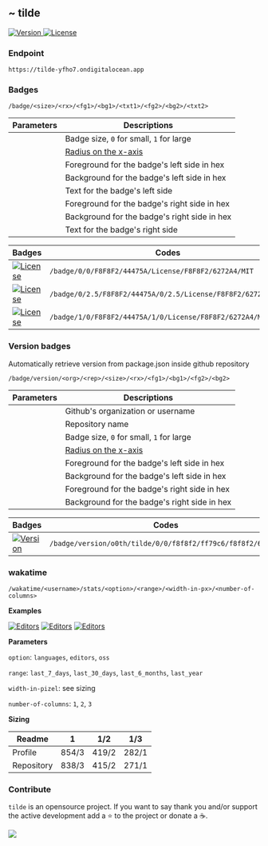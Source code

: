 ## ~ tilde

<p>
  <a href="https://github.com/o0th/tilde">
    <img src="https://tilde-yfho7.ondigitalocean.app/badge/version/o0th/tilde/0/0/f8f8f2/ff79c6/f8f8f2/6272a4" alt="Version">
  </a>
  <a href="/LICENSE">
    <img src="https://tilde-yfho7.ondigitalocean.app/badge/0/0/F8F8F2/44475A/License/F8F8F2/6272A4/MIT" alt="License">
  </a>
</p>

### Endpoint

```
https://tilde-yfho7.ondigitalocean.app
```

### Badges

```
/badge/<size>/<rx>/<fg1>/<bg1>/<txt1>/<fg2>/<bg2>/<txt2>
```

| Parameters | Descriptions                                                                          |
| ---------- | ------------------------------------------------------------------------------------- |
| <size>     | Badge size, `0` for small, `1` for large                                              |
| <rx>       | [Radius on the x-axis](https://developer.mozilla.org/en-US/docs/Web/SVG/Attribute/rx) |
| <fg1>      | Foreground for the badge's left side in hex                                           |
| <bg1>      | Background for the badge's left side in hex                                           |
| <txt1>     | Text for the badge's left side                                                        |
| <fg2>      | Foreground for the badge's right side in hex                                          |
| <bg2>      | Background for the badge's right side in hex                                          |
| <txt2>     | Text for the badge's right side                                                       |

| Badges                                                                                                                                  | Codes                                                        |
| --------------------------------------------------------------------------------------------------------------------------------------- | ------------------------------------------------------------ |
| [![License](https://tilde-yfho7.ondigitalocean.app/badge/0/0/F8F8F2/44475A/License/F8F8F2/6272A4/MIT)](https://github.com/o0th/tilde)   | `/badge/0/0/F8F8F2/44475A/License/F8F8F2/6272A4/MIT`         |
| [![License](https://tilde-yfho7.ondigitalocean.app/badge/0/2.5/F8F8F2/44475A/License/F8F8F2/6272A4/MIT)](https://github.com/o0th/tilde) | `/badge/0/2.5/F8F8F2/44475A/0/2.5/License/F8F8F2/6272A4/MIT` |
| [![License](https://tilde-yfho7.ondigitalocean.app/badge/1/0/F8F8F2/44475A/License/F8F8F2/6272A4/MIT)](https://github.com/o0th/tilde)   | `/badge/1/0/F8F8F2/44475A/1/0/License/F8F8F2/6272A4/MIT`     |

### Version badges

Automatically retrieve version from package.json inside github repository

```
/badge/version/<org>/<rep>/<size>/<rx>/<fg1>/<bg1>/<fg2>/<bg2>
```

| Parameters | Descriptions                                                                          |
| ---------- | ------------------------------------------------------------------------------------- |
| <org>      | Github's organization or username                                                     |
| <repo>     | Repository name                                                                       |
| <size>     | Badge size, `0` for small, `1` for large                                              |
| <rx>       | [Radius on the x-axis](https://developer.mozilla.org/en-US/docs/Web/SVG/Attribute/rx) |
| <fg1>      | Foreground for the badge's left side in hex                                           |
| <bg1>      | Background for the badge's left side in hex                                           |
| <fg2>      | Foreground for the badge's right side in hex                                          |
| <bg2>      | Background for the badge's right side in hex                                          |

| Badges                                                                                                                                       | Codes                                                        |
| -------------------------------------------------------------------------------------------------------------------------------------------- | ------------------------------------------------------------ |
| [![Version](https://tilde-yfho7.ondigitalocean.app/badge/version/o0th/tilde/0/0/f8f8f2/ff79c6/f8f8f2/6272a4)](https://github.com/o0th/tilde) | `/badge/version/o0th/tilde/0/0/f8f8f2/ff79c6/f8f8f2/6272a4`  |


### wakatime

```
/wakatime/<username>/stats/<option>/<range>/<width-in-px>/<number-of-columns>
```

**Examples**

[![Editors](https://tilde-yfho7.ondigitalocean.app/wakatime/o0th/stats/languages/last_7_days/838/3)](https://github.com/o0th/tilde)
[![Editors](https://tilde-yfho7.ondigitalocean.app/wakatime/o0th/stats/editors/last_7_days/415/2)](https://github.com/o0th/tilde)
[![Editors](https://tilde-yfho7.ondigitalocean.app/wakatime/o0th/stats/oss/last_7_days/415/2)](https://github.com/o0th/tilde)

**Parameters**

`option`: `languages`, `editors`, `oss`

`range`: `last_7_days`, `last_30_days`, `last_6_months`, `last_year`

`width-in-pizel`: see sizing

`number-of-columns`: `1`, `2`, `3`

**Sizing**

| Readme     | 1         | 1/2       | 1/3       |
| ---------- | :-------: | :-------: | :-------: |
| Profile    | 854/3     | 419/2     | 282/1     |
| Repository | 838/3     | 415/2     | 271/1     |

### Contribute

`tilde` is an opensource project. If you want to say thank you
and/or support the active development add a :star: to the project
or donate a :coffee:.

<a href="https://www.buymeacoffee.com/o0th">
  <img src="https://img.buymeacoffee.com/button-api/?text=Buy me a coffee&emoji=&slug=o0th&button_colour=FFDD00&font_colour=000000&font_family=Cookie&outline_colour=000000&coffee_colour=ffffff">
</a>


